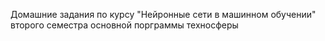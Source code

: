 Домашние задания по курсу "Нейронные сети в машинном обучении" второго семестра основной порграммы техносферы

